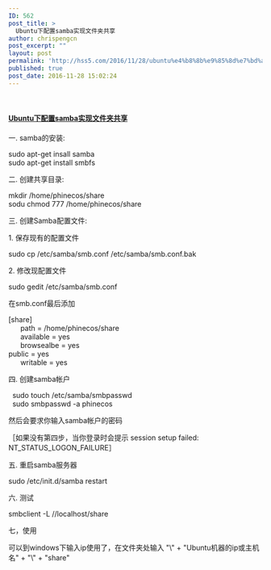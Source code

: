 ```yaml
---
ID: 562
post_title: >
  Ubuntu下配置samba实现文件夹共享
author: chrispengcn
post_excerpt: ""
layout: post
permalink: 'http://hss5.com/2016/11/28/ubuntu%e4%b8%8b%e9%85%8d%e7%bd%aesamba%e5%ae%9e%e7%8e%b0%e6%96%87%e4%bb%b6%e5%a4%b9%e5%85%b1%e4%ba%ab/'
published: true
post_date: 2016-11-28 15:02:24
---
```

<p>&nbsp; <h4><a href="http://www.cnblogs.com/phinecos/archive/2009/06/06/1497717.html">Ubuntu下配置samba实现文件夹共享</a></h4> <p>一. samba的安装: <p>sudo apt-get insall samba<br>sudo apt-get install smbfs <p>二. 创建共享目录: <p>mkdir /home/phinecos/share<br>sodu chmod 777 /home/phinecos/share <p>三. 创建Samba配置文件: <p>1. 保存现有的配置文件 <p>sudo cp /etc/samba/smb.conf /etc/samba/smb.conf.bak <p>2. 修改现配置文件 <p>sudo gedit /etc/samba/smb.conf <p>在smb.conf最后添加 <p>[share]<br>&nbsp;&nbsp;&nbsp;&nbsp;&nbsp; path = /home/phinecos/share<br>&nbsp;&nbsp;&nbsp;&nbsp;&nbsp; available = yes<br>&nbsp;&nbsp;&nbsp;&nbsp;&nbsp; browsealbe = yes<br>public = yes<br>&nbsp;&nbsp;&nbsp;&nbsp;&nbsp; writable = yes <p>四. 创建samba帐户 <p>&nbsp; sudo touch /etc/samba/smbpasswd<br>&nbsp; sudo smbpasswd -a phinecos <p>然后会要求你输入samba帐户的密码 <p>［如果没有第四步，当你登录时会提示 session setup failed: NT_STATUS_LOGON_FAILURE］ <p>五. 重启samba服务器 <p>sudo /etc/init.d/samba restart <p>六. 测试 <p>smbclient -L //localhost/share <p>七，使用 <p>可以到windows下输入ip使用了，在文件夹处输入 "\" + "Ubuntu机器的ip或主机名" + "\" + "share"</p>